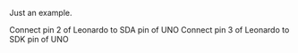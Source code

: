 Just an example.

Connect pin 2 of Leonardo to SDA pin of UNO
Connect pin 3 of Leonardo to SDK pin of UNO

